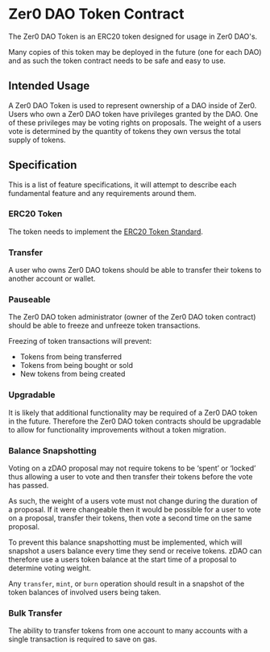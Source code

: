 # Zer0 DAO Token Contract

The Zer0 DAO Token is an ERC20 token designed for usage in Zer0 DAO's.

Many copies of this token may be deployed in the future (one for each DAO) and as such the token contract needs to be safe and easy to use.

## Intended Usage

A Zer0 DAO Token is used to represent ownership of a DAO inside of Zer0.
Users who own a Zer0 DAO token have privileges granted by the DAO.
One of these privileges may be voting rights on proposals.
The weight of a users vote is determined by the quantity of tokens they own versus the total supply of tokens.


## Specification

This is a list of feature specifications, it will attempt to describe each fundamental feature and any requirements around them.

### ERC20 Token

The token needs to implement the [ERC20 Token Standard](https://eips.ethereum.org/EIPS/eip-20).

### Transfer

A user who owns Zer0 DAO tokens should be able to transfer their tokens to another account or wallet.

### Pauseable

The Zer0 DAO token administrator (owner of the Zer0 DAO token contract) should be able to freeze and unfreeze token transactions.

Freezing of token transactions will prevent:

- Tokens from being transferred
- Tokens from being bought or sold
-  New tokens from being created

### Upgradable

It is likely that additional functionality may be required of a Zer0 DAO token in the future. 
Therefore the Zer0 DAO token contracts should be upgradable to allow for functionality improvements without a token migration.

### Balance Snapshotting

Voting on a zDAO proposal may not require tokens to be ‘spent’ or ‘locked’ thus allowing a user to vote and then transfer their tokens before the vote has passed.

As such, the weight of a users vote must not change during the duration of a proposal. If it were changeable then it would be possible for a user to vote on a proposal, transfer their tokens, then vote a second time on the same proposal.

To prevent this balance snapshotting must be implemented, which will snapshot a users balance every time they send or receive tokens. zDAO can therefore use a users token balance at the start time of a proposal to determine voting weight.

Any `transfer`, `mint`, or `burn` operation should result in a snapshot of the token balances of involved users being taken.

### Bulk Transfer

The ability to transfer tokens from one account to many accounts with a single transaction is required to save on gas.

